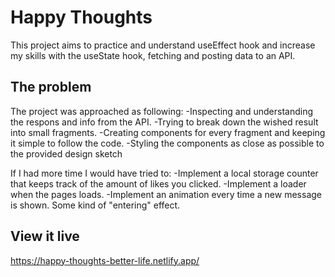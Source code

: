# Happy Thoughts

This project aims to practice and understand useEffect hook and increase my skills with the useState hook,
fetching and posting data to an API.

## The problem

The project was approached as following:
-Inspecting and understanding the respons and info from the API.
-Trying to break down the wished result into small fragments.
-Creating components for every fragment and keeping it simple to follow the code.
-Styling the components as close as possible to the provided design sketch

If I had more time I would have tried to:
-Implement a local storage counter that keeps track of the amount of likes you clicked.
-Implement a loader when the pages loads.
-Implement an animation every time a new message is shown. Some kind of "entering" effect.

## View it live

https://happy-thoughts-better-life.netlify.app/
